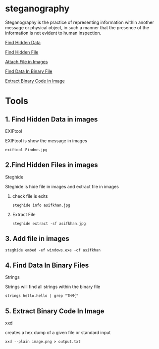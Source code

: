 # steganography

Steganography is the practice of representing information within another message or physical object,
in such a manner that the presence of the information is not evident to human inspection.

[Find Hidden Data](#find-Hidden-Data-in-images)

[Find Hidden File](#find-Hidden-File-in-images)

[Attach File in Images](#attach-file-in-images)

[Find Data In Binary File](#find-data-in-binary-file)

[Extract Binary Code In Image](#extract-binary-code-in-image)

# Tools

## 1. Find Hidden Data in images

EXIFtool 

EXIFtool is show the message in images

    exiftool Findme.jpg
    
## 2.Find Hidden Files in images

Steghide 

Steghide is hide file in images and extract file in images

1. check file is exits 

       steghide info asifkhan.jpg 
    
2. Extract File

       steghide extract -sf asifkhan.jpg 

## 3. Add file in images 

    steghide embed -ef windows.exe -cf asifkhan
    
    
## 4. Find Data In Binary Files    

Strings
  
Strings will find all strings within the binary file 
   
    strings hello.hello | grep "THM{"
    
    
## 5. Extract Binary Code In Image    

xxd

creates  a  hex  dump  of a given file or standard input

    xxd --plain image.png > output.txt  
    
    
    
    
    
    
    
    
    
    
    
    
    
    
    
    
    
    
    
    
    
    
    
    
    
    
    
